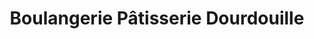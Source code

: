 ---
title: "Boulangerie Pâtisserie Dourdouille"
url: /hauterive/boulangerie-patisserie-dourdouille/
shop: boulangerie
---